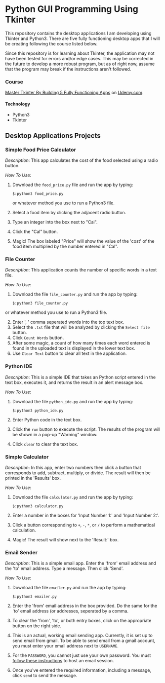 # Python GUI Programming Using Tkinter

This repository contains the desktop applications I am developing using Tkinter and Python3. There are five fully functioning desktop apps that I will be creating following the course listed below. 

Since this repository is for learning about Tkinter, the application may not have been tested for errors and/or edge cases. This may be corrected in the future to develop a more robust program, but as of right now, assume that the program may break if the instructions aren't followed. 

### Course 
[Master Tkinter By Building 5 Fully Functioning Apps](https://www.udemy.com/master-tkinter-by-building-5-apps/) on [Udemy.com](https://www.udemy.com).
 
#### Technology
* Python3
* Tkinter

## Desktop Applications Projects
### Simple Food Price Calculator

_Description_: This app calculates the cost of the food selected using a radio button. 

_How To Use_: 

1. Download the `food_price.py` file and run the app by typing: 

	```
	$:python3 food_price.py
	``` 

	or whatever method you use to run a Python3 	file. 

2. Select a food item by clicking the adjacent radio button. 
3. Type an integer into the box next to "Cal".
4. Click the "Cal" button.
5. Magic! The box labeled "Price" will show the value of the 'cost' of the food item multiplied by the number entered in "Cal". 

### File Counter
_Description_: This application counts the number of specific words in a text file.

_How To Use_: 

1. Download the file `file_counter.py` and run the app by typing:

	```
	$:python3 file_counter.py
	```
or whatever method you use to run a Python3 file. 

2. Enter ', ' comma seperated words into the top text box. 
3. Select the `.txt` file that will be analyzed by clicking the `Select file` button.
4. Click `Count Words` button. 
5. After some magic, a count of how many times each word entered is found in the uploaded text is displayed in the lower text box.
6. Use `Clear Text` button to clear all text in the application. 


### Python IDE
_Description_: This is a simple IDE that takes an Python script entered in the text box, executes it, and returns the result in an alert message box. 

_How To Use_:

1. Download the file `python_ide.py` and run the app by typing: 

	```
	$:python3 python_ide.py
	```
2. Enter Python code in the text box. 
3. Click the `run` button to execute the script. The results of the program will be shown in a pop-up "Warning" window. 
4. Click `clear` to clear the text box. 

### Simple Calculator
_Description_: In this app, enter two numbers then click a button that corresponds to add, subtract, multiply, or divide. The result will then be printed in the 'Results' box. 

_How To Use_: 

1. Download the file `calculator.py` and run the app by typing:

	```
	$:python3 calculator.py
	```
2. Enter a number in the boxes for 'Input Number 1:' and 'Input Number 2:'.
3. Click a button corresponding to `+`, `-`, `*`, or `/` to perform a mathematical calculation. 
4. Magic! The result will show next to the 'Result:' box. 

### Email Sender
_Description_: This is a simple email app. Enter the 'from' email address and the 'to' email address. Type a message. Then click 'Send'. 

_How To Use_:

1. Download the file `emailer.py` and run the app by typing:

	```
	$:python3 emailer.py
	```

2. Enter the 'from' email address in the box provided. Do the same for the 'to' email address (or addresses, seperated by a comma. 
3. To clear the 'from', 'to', or both entry boxes, click on the appropriate button on the right side. 
4. This is an actual, working email sending app. Currently, it is set up to send email from gmail. To be able to send email from a gmail account, you must enter your email address next to `USERNAME`.
5. For the `PASSWORD`, you cannot just use your own password. You must [follow these instructions](https://support.google.com/mail/?p=InvalidSecondFactor) to host an email session.
6. Once you've entered the required information, including a message, click `send` to send the message. 
